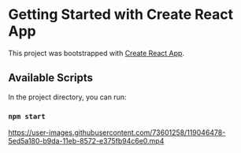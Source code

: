 # Getting Started with Create React App

This project was bootstrapped with [Create React App](https://github.com/facebook/create-react-app).

## Available Scripts

In the project directory, you can run:

### `npm start`

https://user-images.githubusercontent.com/73601258/119046478-5ed5a180-b9da-11eb-8572-e375fb94c6e0.mp4

